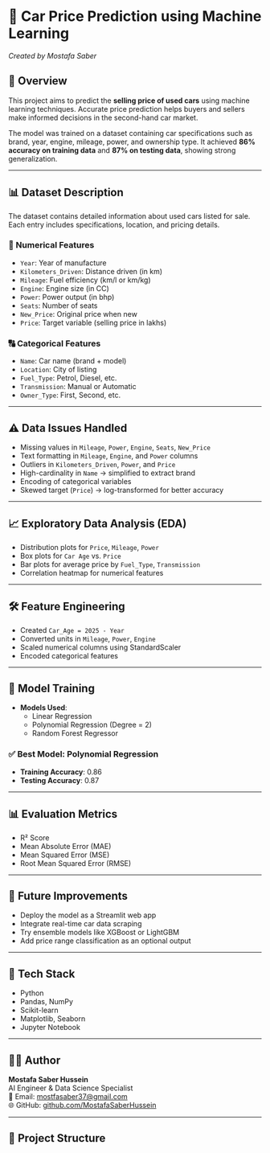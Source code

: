 # 🚗 Car Price Prediction using Machine Learning  
*Created by Mostafa Saber*

## 📌 Overview

This project aims to predict the **selling price of used cars** using machine learning techniques. Accurate price prediction helps buyers and sellers make informed decisions in the second-hand car market.

The model was trained on a dataset containing car specifications such as brand, year, engine, mileage, power, and ownership type. It achieved **86% accuracy on training data** and **87% on testing data**, showing strong generalization.

---

## 📊 Dataset Description

The dataset contains detailed information about used cars listed for sale. Each entry includes specifications, location, and pricing details.

### 🔢 Numerical Features
- `Year`: Year of manufacture  
- `Kilometers_Driven`: Distance driven (in km)  
- `Mileage`: Fuel efficiency (km/l or km/kg)  
- `Engine`: Engine size (in CC)  
- `Power`: Power output (in bhp)  
- `Seats`: Number of seats  
- `New_Price`: Original price when new  
- `Price`: Target variable (selling price in lakhs)

### 🔠 Categorical Features
- `Name`: Car name (brand + model)  
- `Location`: City of listing  
- `Fuel_Type`: Petrol, Diesel, etc.  
- `Transmission`: Manual or Automatic  
- `Owner_Type`: First, Second, etc.

---

## ⚠️ Data Issues Handled

- Missing values in `Mileage`, `Power`, `Engine`, `Seats`, `New_Price`
- Text formatting in `Mileage`, `Engine`, and `Power` columns
- Outliers in `Kilometers_Driven`, `Power`, and `Price`
- High-cardinality in `Name` → simplified to extract brand
- Encoding of categorical variables
- Skewed target (`Price`) → log-transformed for better accuracy

---

## 📈 Exploratory Data Analysis (EDA)

- Distribution plots for `Price`, `Mileage`, `Power`
- Box plots for `Car Age` vs. `Price`
- Bar plots for average price by `Fuel_Type`, `Transmission`
- Correlation heatmap for numerical features

---

## 🛠 Feature Engineering

- Created `Car_Age = 2025 - Year`
- Converted units in `Mileage`, `Power`, `Engine`
- Scaled numerical columns using StandardScaler
- Encoded categorical features

---

## 🤖 Model Training

- **Models Used**:
  - Linear Regression
  - Polynomial Regression (Degree = 2)
  - Random Forest Regressor

### ✅ Best Model: Polynomial Regression
- **Training Accuracy**: 0.86
- **Testing Accuracy**: 0.87

---

## 📊 Evaluation Metrics

- R² Score
- Mean Absolute Error (MAE)
- Mean Squared Error (MSE)
- Root Mean Squared Error (RMSE)

---

## 🔮 Future Improvements

- Deploy the model as a Streamlit web app
- Integrate real-time car data scraping
- Try ensemble models like XGBoost or LightGBM
- Add price range classification as an optional output

---

## 🧰 Tech Stack

- Python  
- Pandas, NumPy  
- Scikit-learn  
- Matplotlib, Seaborn  
- Jupyter Notebook

---

## 👨‍💻 Author

**Mostafa Saber Hussein**  
AI Engineer & Data Science Specialist  
📧 Email: mostfasaber37@gmail.com  
🌐 GitHub: [github.com/MostafaSaberHussein](https://github.com/MostafaSaberHussein)

---

## 📂 Project Structure


